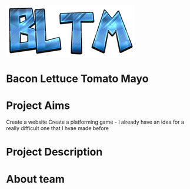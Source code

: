 ![BLTM](/img/logo.png)

# Bacon Lettuce Tomato Mayo

# Project Aims
Create a website
Create a platforming game - I already have an idea for a really difficult one that I hvae made before


# Project Description


# About team
